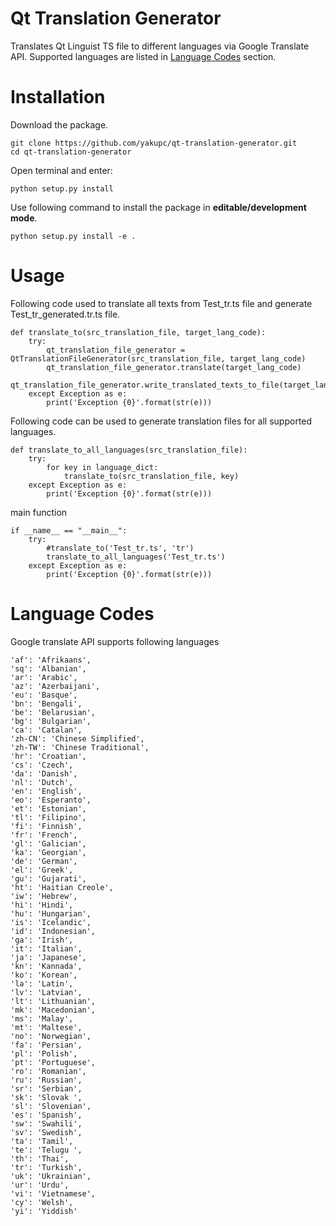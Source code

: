 # Qt Translation Generator
Translates Qt Linguist TS file to different languages via Google Translate API. Supported languages are listed in [Language Codes](#language-codes) section.

# Installation
Download the package.
```
git clone https://github.com/yakupc/qt-translation-generator.git
cd qt-translation-generator
```
Open terminal and enter:
```
python setup.py install
```

Use following command to install the package in **editable/development mode**.
```
python setup.py install -e .
```
# Usage
Following code used to translate all texts from Test_tr.ts file and generate Test_tr_generated.tr.ts file. 
```
def translate_to(src_translation_file, target_lang_code):
    try:
        qt_translation_file_generator = QtTranslationFileGenerator(src_translation_file, target_lang_code)
        qt_translation_file_generator.translate(target_lang_code)
        qt_translation_file_generator.write_translated_texts_to_file(target_lang_code)
    except Exception as e:
        print('Exception {0}'.format(str(e)))
```
Following code can be used to generate translation files for all supported languages.
```
def translate_to_all_languages(src_translation_file):
    try:
        for key in language_dict:
            translate_to(src_translation_file, key)
    except Exception as e:
        print('Exception {0}'.format(str(e)))
```

main function
```
if __name__ == "__main__":
    try:
        #translate_to('Test_tr.ts', 'tr')
        translate_to_all_languages('Test_tr.ts')
    except Exception as e:
        print('Exception {0}'.format(str(e)))
```

# Language Codes
Google translate API supports following languages
```
'af': 'Afrikaans',
'sq': 'Albanian',
'ar': 'Arabic',
'az': 'Azerbaijani',
'eu': 'Basque',
'bn': 'Bengali',
'be': 'Belarusian',
'bg': 'Bulgarian',
'ca': 'Catalan',
'zh-CN': 'Chinese Simplified',
'zh-TW': 'Chinese Traditional',
'hr': 'Croatian',
'cs': 'Czech',
'da': 'Danish',
'nl': 'Dutch',
'en': 'English',
'eo': 'Esperanto',
'et': 'Estonian',
'tl': 'Filipino',
'fi': 'Finnish',
'fr': 'French',
'gl': 'Galician',
'ka': 'Georgian',
'de': 'German',
'el': 'Greek',
'gu': 'Gujarati',
'ht': 'Haitian Creole',
'iw': 'Hebrew',
'hi': 'Hindi',
'hu': 'Hungarian',
'is': 'Icelandic',
'id': 'Indonesian',
'ga': 'Irish',
'it': 'Italian',
'ja': 'Japanese',
'kn': 'Kannada',
'ko': 'Korean',
'la': 'Latin',
'lv': 'Latvian',
'lt': 'Lithuanian',
'mk': 'Macedonian',
'ms': 'Malay',
'mt': 'Maltese',
'no': 'Norwegian',
'fa': 'Persian',
'pl': 'Polish',
'pt': 'Portuguese',
'ro': 'Romanian',
'ru': 'Russian',
'sr': 'Serbian',
'sk': 'Slovak ',
'sl': 'Slovenian',
'es': 'Spanish',
'sw': 'Swahili',
'sv': 'Swedish',
'ta': 'Tamil',
'te': 'Telugu ',
'th': 'Thai',
'tr': 'Turkish',
'uk': 'Ukrainian',
'ur': 'Urdu',
'vi': 'Vietnamese',
'cy': 'Welsh',
'yi': 'Yiddish'
```
